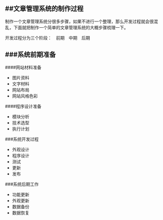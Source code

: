 ##文章管理系统的制作过程
---

制作一个文章管理系统分很多步骤，如果不进行一个整理，那么开发过程就会很混乱，下面就把制作一个简单的文章管理系统的大概步骤梳理一下。

开发过程分为三个阶段：　前期　中期　后期

###系统前期准备
---

####网站材料准备

  * 图片资料
  * 文字材料
  * 网站布局
  * 网站风格色彩

####程序设计准备
　
  * 模块分析
  * 技术选型
  * 执行计划

###系统开发过程
  
  * 外观设计
  * 程序设计
  * 测试
  * 更新
  * 发布

###系统后期工作

  * 功能更新
  * 外观更新
  * 数据备份
  * 数据恢复
  
